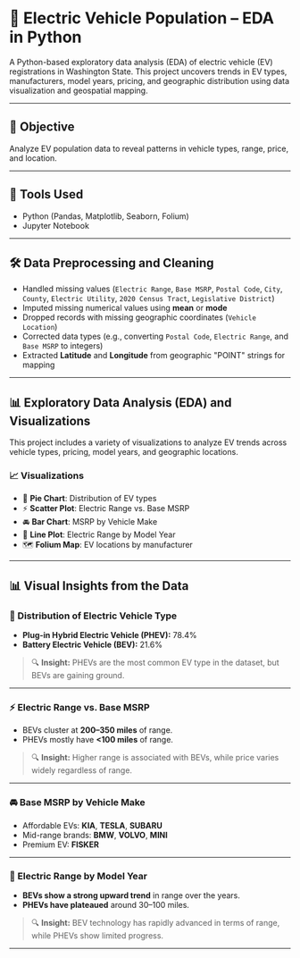 # 🚗 Electric Vehicle Population – EDA in Python

A Python-based exploratory data analysis (EDA) of electric vehicle (EV) registrations in Washington State. This project uncovers trends in EV types, manufacturers, model years, pricing, and geographic distribution using data visualization and geospatial mapping.

---

## 📌 Objective

Analyze EV population data to reveal patterns in vehicle types, range, price, and location.

---

## 🔧 Tools Used

- Python (Pandas, Matplotlib, Seaborn, Folium)
- Jupyter Notebook

---

## 🛠️ Data Preprocessing and Cleaning

- Handled missing values (`Electric Range`, `Base MSRP`, `Postal Code`, `City`, `County`, `Electric Utility`, `2020 Census Tract`, `Legislative District`)  
- Imputed missing numerical values using **mean** or **mode**  
- Dropped records with missing geographic coordinates (`Vehicle Location`)
- Corrected data types (e.g., converting `Postal Code`, `Electric Range`, and `Base MSRP` to integers)
- Extracted **Latitude** and **Longitude** from geographic "POINT" strings for mapping

---

## 📊 Exploratory Data Analysis (EDA) and Visualizations

This project includes a variety of visualizations to analyze EV trends across vehicle types, pricing, model years, and geographic locations.

### 📈 Visualizations

- 🥧 **Pie Chart**: Distribution of EV types  
- ⚡ **Scatter Plot**: Electric Range vs. Base MSRP  
- 🚘 **Bar Chart**: MSRP by Vehicle Make  
- 📅 **Line Plot**: Electric Range by Model Year  
- 🗺️ **Folium Map**: EV locations by manufacturer

---

## 📊 Visual Insights from the Data

### 🥧 Distribution of Electric Vehicle Type

- **Plug-in Hybrid Electric Vehicle (PHEV):** 78.4%
- **Battery Electric Vehicle (BEV):** 21.6%

> 🔍 **Insight:** PHEVs are the most common EV type in the dataset, but BEVs are gaining ground.

---

### ⚡ Electric Range vs. Base MSRP

- BEVs cluster at **200–350 miles** of range.
- PHEVs mostly have **<100 miles** of range.

> 🔍 **Insight:** Higher range is associated with BEVs, while price varies widely regardless of range.

---

### 🚘 Base MSRP by Vehicle Make

- Affordable EVs: **KIA**, **TESLA**, **SUBARU** 
- Mid-range brands: **BMW**, **VOLVO**, **MINI** 
- Premium EV: **FISKER**

---

### 📅 Electric Range by Model Year

- **BEVs show a strong upward trend** in range over the years.
- **PHEVs have plateaued** around 30–100 miles.

> 🔍 **Insight:** BEV technology has rapidly advanced in terms of range, while PHEVs show limited progress.

---



